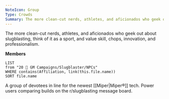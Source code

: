 ```yaml
---
NoteIcon: Group
Type: Crowds
Summary: The more clean-cut nerds, athletes, and aficionados who geek out about slugblasting, think of it as a sport, and value skill, chops, innovation, and professionalism.
---
```

The more clean-cut nerds, athletes, and aficionados who geek out about slugblasting, think of it as a sport, and value skill, chops, innovation, and professionalism.

**Members**
```dataview
LIST
from "20 🌟 GM Campaigns/Slugblaster/NPCs"
WHERE contains(Affiliation, link(this.file.name))
SORT file.name
```
A group of devotees in line for the newest [[Miper|Miper®]] tech. Power users comparing builds on the r/slugblasting message board.